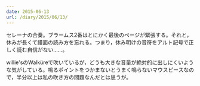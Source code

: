```yaml
---
date: 2015-06-13
url: /diary/2015/06/13/
---
```


セレーナの合奏。ブラームス2番はとにかく最後のページが緊張する。それと，休みが長くて譜面の読み方を忘れる。つまり，休み明けの音符をアルト記号で正しく読む自信がない……。

willie'sのWalküreで吹いているが，どうも大きな音量が絶対的に出しにくいような気がしている。鳴るポイントをつかまないとうまく鳴らないマウスピースなので，半分以上は私の吹き方の問題なんだとは思うが。